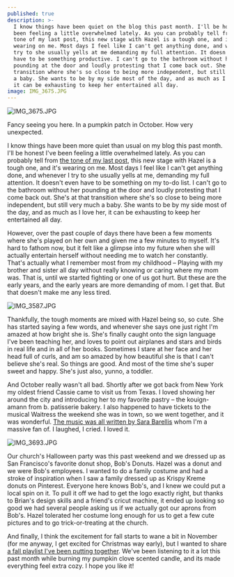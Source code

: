 ```yaml
---
published: true
description: >-
  I know things have been quiet on the blog this past month. I'll be honest I've
  been feeling a little overwhelmed lately. As you can probably tell from the
  tone of my last post, this new stage with Hazel is a tough one, and it's
  wearing on me. Most days I feel like I can't get anything done, and whenever I
  try to she usually yells at me demanding my full attention. It doesn't even
  have to be something productive. I can't go to the bathroom without her
  pounding at the door and loudly protesting that I come back out. She's at that
  transition where she's so close to being more independent, but still very much
  a baby. She wants to be by my side most of the day, and as much as I love her,
  it can be exhausting to keep her entertained all day.
image: IMG_3675.JPG
---
```

![IMG_3675.JPG]({{site.baseurl}}/img/IMG_3675.JPG)

Fancy seeing you here. In a pumpkin patch in October. How very unexpected. 

I know things have been more quiet than usual on my blog this past month. I'll be honest I've been feeling a little overwhelmed lately. As you can probably tell from [the tone of my last post](https://redletterdayblog.com/Our-Trip-To-NYC-And-Traveling-With-A-Toddler), this new stage with Hazel is a tough one, and it's wearing on me. Most days I feel like I can't get anything done, and whenever I try to she usually yells at me, demanding my full attention. It doesn't even have to be something on my to-do list. I can't go to the bathroom without her pounding at the door and loudly protesting that I come back out. She's at that transition where she's so close to being more independent, but still very much a baby. She wants to be by my side most of the day, and as much as I love her, it can be exhausting to keep her entertained all day. 

However, over the past couple of days there have been a few moments where she's played on her own and given me a few minutes to myself. It's hard to fathom now, but it felt like a glimpse into my future when she will actually entertain herself without needing me to watch her constantly. That's actually what I remember most from my childhood – Playing with my brother and sister all day without really knowing or caring where my mom was. That is, until we started fighting or one of us got hurt. But these are the early years, and the early years are more demanding of mom. I get that. But that doesn't make me any less tired. 

![IMG_3587.JPG]({{site.baseurl}}/img/IMG_3587.JPG)

Thankfully, the tough moments are mixed with Hazel being so, so cute. She has started saying a few words, and whenever she says one just right I'm amazed at how bright she is. She's finally caught onto the sign language I've been teaching her, and loves to point out airplanes and stars and birds in real life and in all of her books. Sometimes I stare at her face and her head full of curls, and am so amazed by how beautiful she is that I can't believe she's real. So things are good. And most of the time she's super sweet and happy. She's just also, yunno, a toddler. 

And October really wasn't all bad. Shortly after we got back from New York my oldest friend Cassie came to visit us from Texas. I loved showing her around the city and introducing her to my favorite pastry – the kouign-amann from b. patisserie bakery. I also happened to have tickets to the musical Waitress the weekend she was in town, so we went together, and it was wonderful. [The music was all written by Sara Barellis](https://open.spotify.com/album/1s6codM2ZAB008t9GTyaEk?si=Ht2L2439S-ml1FMYf1H8Mw) whom I'm a massive fan of. I laughed, I cried. I loved it. 

![IMG_3693.JPG]({{site.baseurl}}/img/IMG_3693.JPG)

Our church's Halloween party was this past weekend and we dressed up as San Francisco's favorite donut shop, Bob's Donuts. Hazel was a donut and we were Bob's employees. I wanted to do a family costume and had a stroke of inspiration when I saw a family dressed up as Krispy Kreme donuts on Pinterest. Everyone here knows Bob's, and I knew we could put a local spin on it. To pull it off we had to get the logo exactly right, but thanks to Brian's design skills and a friend's cricut machine, it ended up looking so good we had several people asking us if we actually got our aprons from Bob's. Hazel tolerated her costume long enough for us to get a few cute pictures and to go trick-or-treating at the church. 

And finally, I think the excitement for fall starts to wane a bit in November (for me anyway, I get excited for Christmas way early), but I wanted to share [a fall playlist I've been putting together](https://open.spotify.com/user/123893304/playlist/4DPYyakc5bbzt7W6bKxPcr?si=dOnXKxeORhyQYo0vYXwQqg). We've been listening to it a lot this past month while burning my pumpkin clove scented candle, and its made everything feel extra cozy. I hope you like it!







